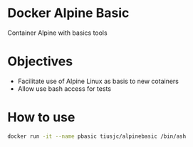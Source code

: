 # Docker Alpine Basic
Container Alpine with basics tools

# Objectives

- Facilitate use of Alpine Linux as basis to new cotainers
- Allow use bash access for tests


# How to use

```sh
docker run -it --name pbasic tiusjc/alpinebasic /bin/ash
```
